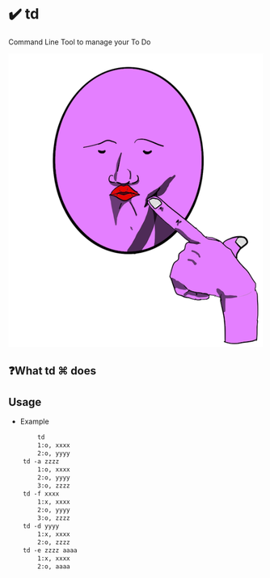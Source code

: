 # ✔️ td 
Command Line Tool to manage your To Do 


![logo](https://github.com/Jinmaro/td/blob/main/IMG_0334.PNG)

## ❓What td ⌘ does


## Usage
 * Example
```shell
    	td
		1:o, xxxx
		2:o, yyyy
	td -a zzzz
		1:o, xxxx
		2:o, yyyy
		3:o, zzzz
	td -f xxxx
		1:x, xxxx
		2:o, yyyy
		3:o, zzzz
	td -d yyyy
		1:x, xxxx
		2:o, zzzz
	td -e zzzz aaaa
		1:x, xxxx
		2:o, aaaa
```
